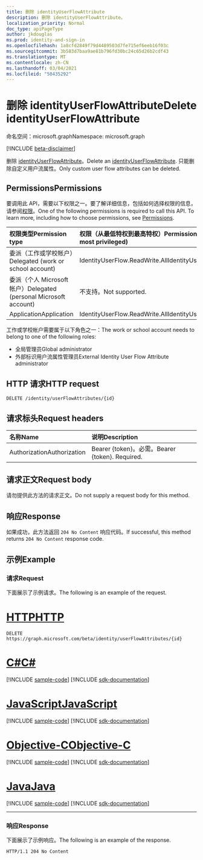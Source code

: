```yaml
---
title: 删除 identityUserFlowAttribute
description: 删除 identityUserFlowAttribute。
localization_priority: Normal
doc_type: apiPageType
author: jkdouglas
ms.prod: identity-and-sign-in
ms.openlocfilehash: 1a8cfd2849f79d4489503d7fe715ef6eeb16f03c
ms.sourcegitcommit: 3b583d7baa9ae81b796fd30bc24c65d26b2cdf43
ms.translationtype: MT
ms.contentlocale: zh-CN
ms.lasthandoff: 03/04/2021
ms.locfileid: "50435292"
---
```

# <a name="delete-identityuserflowattribute"></a><span data-ttu-id="e2586-103">删除 identityUserFlowAttribute</span><span class="sxs-lookup"><span data-stu-id="e2586-103">Delete identityUserFlowAttribute</span></span>

<span data-ttu-id="e2586-104">命名空间：microsoft.graph</span><span class="sxs-lookup"><span data-stu-id="e2586-104">Namespace: microsoft.graph</span></span>

[!INCLUDE [beta-disclaimer](../../includes/beta-disclaimer.md)]

<span data-ttu-id="e2586-105">删除 [identityUserFlowAttribute](../resources/identityuserflowattribute.md)。</span><span class="sxs-lookup"><span data-stu-id="e2586-105">Delete an [identityUserFlowAttribute](../resources/identityuserflowattribute.md).</span></span> <span data-ttu-id="e2586-106">只能删除自定义用户流属性。</span><span class="sxs-lookup"><span data-stu-id="e2586-106">Only custom user flow attributes can be deleted.</span></span>

## <a name="permissions"></a><span data-ttu-id="e2586-107">Permissions</span><span class="sxs-lookup"><span data-stu-id="e2586-107">Permissions</span></span>

<span data-ttu-id="e2586-p102">要调用此 API，需要以下权限之一。要了解详细信息，包括如何选择权限的信息，请参阅[权限](/graph/permissions-reference)。</span><span class="sxs-lookup"><span data-stu-id="e2586-p102">One of the following permissions is required to call this API. To learn more, including how to choose permissions, see [Permissions](/graph/permissions-reference).</span></span>

|<span data-ttu-id="e2586-110">权限类型</span><span class="sxs-lookup"><span data-stu-id="e2586-110">Permission type</span></span>      | <span data-ttu-id="e2586-111">权限（从最低特权到最高特权）</span><span class="sxs-lookup"><span data-stu-id="e2586-111">Permissions (from least to most privileged)</span></span>              |
|:--------------------|:---------------------------------------------------------|
|<span data-ttu-id="e2586-112">委派（工作或学校帐户）</span><span class="sxs-lookup"><span data-stu-id="e2586-112">Delegated (work or school account)</span></span>|<span data-ttu-id="e2586-113">IdentityUserFlow.ReadWrite.All</span><span class="sxs-lookup"><span data-stu-id="e2586-113">IdentityUserFlow.ReadWrite.All</span></span>|
|<span data-ttu-id="e2586-114">委派（个人 Microsoft 帐户）</span><span class="sxs-lookup"><span data-stu-id="e2586-114">Delegated (personal Microsoft account)</span></span>| <span data-ttu-id="e2586-115">不支持。</span><span class="sxs-lookup"><span data-stu-id="e2586-115">Not supported.</span></span>|
|<span data-ttu-id="e2586-116">Application</span><span class="sxs-lookup"><span data-stu-id="e2586-116">Application</span></span>|<span data-ttu-id="e2586-117">IdentityUserFlow.ReadWrite.All</span><span class="sxs-lookup"><span data-stu-id="e2586-117">IdentityUserFlow.ReadWrite.All</span></span>|

<span data-ttu-id="e2586-118">工作或学校帐户需要属于以下角色之一：</span><span class="sxs-lookup"><span data-stu-id="e2586-118">The work or school account needs to belong to one of the following roles:</span></span>

* <span data-ttu-id="e2586-119">全局管理员</span><span class="sxs-lookup"><span data-stu-id="e2586-119">Global administrator</span></span>
* <span data-ttu-id="e2586-120">外部标识用户流属性管理员</span><span class="sxs-lookup"><span data-stu-id="e2586-120">External Identity User Flow Attribute administrator</span></span>

## <a name="http-request"></a><span data-ttu-id="e2586-121">HTTP 请求</span><span class="sxs-lookup"><span data-stu-id="e2586-121">HTTP request</span></span>

<!-- { "blockType": "ignored" } -->
```http
DELETE /identity/userFlowAttributes/{id}
```

## <a name="request-headers"></a><span data-ttu-id="e2586-122">请求标头</span><span class="sxs-lookup"><span data-stu-id="e2586-122">Request headers</span></span>

|<span data-ttu-id="e2586-123">名称</span><span class="sxs-lookup"><span data-stu-id="e2586-123">Name</span></span>|<span data-ttu-id="e2586-124">说明</span><span class="sxs-lookup"><span data-stu-id="e2586-124">Description</span></span>|
|:---------------|:----------|
|<span data-ttu-id="e2586-125">Authorization</span><span class="sxs-lookup"><span data-stu-id="e2586-125">Authorization</span></span>|<span data-ttu-id="e2586-p103">Bearer {token}。必需。</span><span class="sxs-lookup"><span data-stu-id="e2586-p103">Bearer {token}. Required.</span></span>|

## <a name="request-body"></a><span data-ttu-id="e2586-128">请求正文</span><span class="sxs-lookup"><span data-stu-id="e2586-128">Request body</span></span>

<span data-ttu-id="e2586-129">请勿提供此方法的请求正文。</span><span class="sxs-lookup"><span data-stu-id="e2586-129">Do not supply a request body for this method.</span></span>

## <a name="response"></a><span data-ttu-id="e2586-130">响应</span><span class="sxs-lookup"><span data-stu-id="e2586-130">Response</span></span>

<span data-ttu-id="e2586-131">如果成功，此方法返回 `204 No Content` 响应代码。</span><span class="sxs-lookup"><span data-stu-id="e2586-131">If successful, this method returns `204 No Content` response code.</span></span>

## <a name="example"></a><span data-ttu-id="e2586-132">示例</span><span class="sxs-lookup"><span data-stu-id="e2586-132">Example</span></span>

### <a name="request"></a><span data-ttu-id="e2586-133">请求</span><span class="sxs-lookup"><span data-stu-id="e2586-133">Request</span></span>

<span data-ttu-id="e2586-134">下面展示了示例请求。</span><span class="sxs-lookup"><span data-stu-id="e2586-134">The following is an example of the request.</span></span>


# <a name="http"></a>[<span data-ttu-id="e2586-135">HTTP</span><span class="sxs-lookup"><span data-stu-id="e2586-135">HTTP</span></span>](#tab/http)
<!-- {
  "blockType": "request",
  "name": "delete_userFlowAttributes"
}
-->

``` http
DELETE https://graph.microsoft.com/beta/identity/userFlowAttributes/{id}
```
# <a name="c"></a>[<span data-ttu-id="e2586-136">C#</span><span class="sxs-lookup"><span data-stu-id="e2586-136">C#</span></span>](#tab/csharp)
[!INCLUDE [sample-code](../includes/snippets/csharp/delete-userflowattributes-csharp-snippets.md)]
[!INCLUDE [sdk-documentation](../includes/snippets/snippets-sdk-documentation-link.md)]

# <a name="javascript"></a>[<span data-ttu-id="e2586-137">JavaScript</span><span class="sxs-lookup"><span data-stu-id="e2586-137">JavaScript</span></span>](#tab/javascript)
[!INCLUDE [sample-code](../includes/snippets/javascript/delete-userflowattributes-javascript-snippets.md)]
[!INCLUDE [sdk-documentation](../includes/snippets/snippets-sdk-documentation-link.md)]

# <a name="objective-c"></a>[<span data-ttu-id="e2586-138">Objective-C</span><span class="sxs-lookup"><span data-stu-id="e2586-138">Objective-C</span></span>](#tab/objc)
[!INCLUDE [sample-code](../includes/snippets/objc/delete-userflowattributes-objc-snippets.md)]
[!INCLUDE [sdk-documentation](../includes/snippets/snippets-sdk-documentation-link.md)]

# <a name="java"></a>[<span data-ttu-id="e2586-139">Java</span><span class="sxs-lookup"><span data-stu-id="e2586-139">Java</span></span>](#tab/java)
[!INCLUDE [sample-code](../includes/snippets/java/delete-userflowattributes-java-snippets.md)]
[!INCLUDE [sdk-documentation](../includes/snippets/snippets-sdk-documentation-link.md)]

---


### <a name="response"></a><span data-ttu-id="e2586-140">响应</span><span class="sxs-lookup"><span data-stu-id="e2586-140">Response</span></span>

<span data-ttu-id="e2586-141">下面展示了示例响应。</span><span class="sxs-lookup"><span data-stu-id="e2586-141">The following is an example of the response.</span></span>

<!-- {
  "blockType": "response",
  "truncated": true
}
-->

``` http
HTTP/1.1 204 No Content
```
